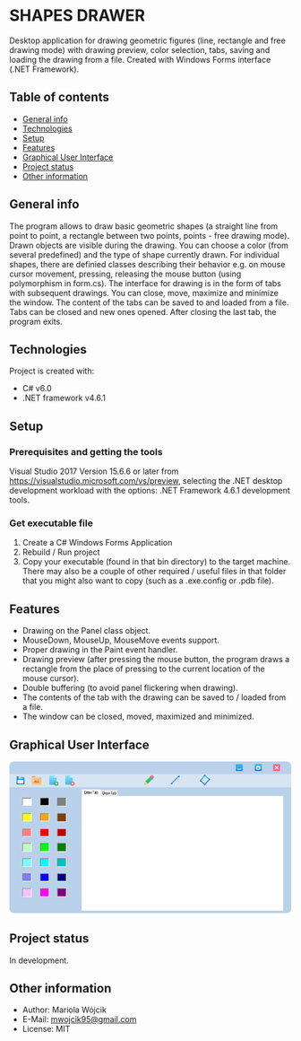 # SHAPES DRAWER
Desktop application for drawing geometric figures (line, rectangle and free drawing mode) with drawing preview, color selection, tabs, saving and loading the drawing from a file. Created with Windows Forms interface (.NET Framework).  

## Table of contents
* [General info](#general-info)
* [Technologies](#technologies)
* [Setup](#setup)
* [Features](#features)
* [Graphical User Interface](#graphical-user-interface)
* [Project status](#project-status)
* [Other information](#other-information)

## General info 
The program allows to draw basic geometric shapes (a straight line from point to point, a rectangle between two points, points - free drawing mode). Drawn objects are visible during the drawing. You can choose a color (from several predefined) and the type of shape currently drawn.
For individual shapes, there are definied classes describing their behavior e.g. on mouse cursor movement, pressing, releasing the mouse button (using polymorphism in form.cs).
The interface for drawing is in the form of tabs with subsequent drawings. You can close, move, maximize and minimize the window. The content of the tabs can be saved to and loaded from a file. Tabs can be closed and new ones opened. After closing the last tab, the program exits.

## Technologies
Project is created with: 
* C# v6.0
* .NET framework  v4.6.1

## Setup 
### Prerequisites and getting the tools
Visual Studio 2017 Version 15.6.6 or later from https://visualstudio.microsoft.com/vs/preview, selecting the .NET desktop development workload with the options: .NET Framework 4.6.1 development tools.

### Get executable file
1. Create a C# Windows Forms Application
2. Rebuild / Run project 
3. Copy your executable (found in that bin directory) to the target machine. There may also be a couple of other required / useful files in that folder that you might also want to copy (such as a .exe.config or .pdb file). 

## Features
* Drawing on the Panel class object.
* MouseDown, MouseUp, MouseMove events support.
* Proper drawing in the Paint event handler.
* Drawing preview (after pressing the mouse button, the program draws a rectangle from the place of pressing to the current location of the mouse cursor).
* Double buffering (to avoid panel flickering when drawing).
* The contents of the tab with the drawing can be saved to / loaded from a file.
* The window can be closed, moved, maximized and minimized.

## Graphical User Interface
![Gui](./ShapesDrawer/Properties/images/schema.png)

## Project status 
In development. 

## Other information
* Author: Mariola Wójcik
* E-Mail: mwojcik95@gmail.com 
* License: MIT 
